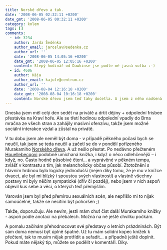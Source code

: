 ```yaml
---
title: Norské dřevo a tak.
date: '2008-06-05 02:32:11 +0200'
date_gmt: '2008-06-05 00:32:11 +0200'
category: kolem
tags: []
comments:
  - id: 3234
    author: Jarda Šeděnka
    author_email: jaroslav@sedenka.cz
    author_url: ''
    date: '2008-06-05 14:05:16 +0200'
    date_gmt: '2008-06-05 12:05:16 +0200'
    content: Slepý hodinář od Dawkinse jse podle mě jasná volba :-)
  - id: 4606
    author: Kája
    author_email: kajule@centrum.cz
    author_url: ''
    date: '2008-08-04 12:16:18 +0200'
    date_gmt: '2008-08-04 10:16:18 +0200'
    content: Norské dřevo jsem teď taky dočetla. A jsem z něho nadšená. Rozhodně Ti doporučuju ostatní knížky od Murakamiho třeba Na západ od hranic na východ od slunce. Každopádně Norské dřevo mě dostalo nejvíc. Já jsem se zase trochu ztotožňovala s Midori.
---
```

<p>Dneska jsem měl celý den sedět na privátě a drtit dějiny + odpolední frisbee přestávka na Kraví hoře. Ale se třetí hodinou odpolední vpadly do Brna mračna ze všech stran a zahájily masivní ofenzívu, takže jsem možné sociální interakce vzdal a zůstal na privátě.</p>
<p>V tu dobu jsem ale neměl být doma - v případě pěkného počasí bych se neučil, tak jsem se teda neučil a začetl se do v pondělí pořízeného Murakamiho <a href="https://www.kosmas.cz/knihy/103927/norske-drevo/">Norského dřeva</a>. A už nešlo přestat. Po nedávno přečteném <a href="https://www.kosmas.cz/knihy/103980/rozsireni-bitevniho-pole/">Houellebecqovi</a> podobně umíchaná knížka, i když o něco odlehčenější – i když, no. Často hodně působivé čtení... a vyprávěné v pěkném tempu, zvlášť v kontrastu s tím, jak melancholicky občas působí. Ztotožnění s hlavním hrdinou bylo logicky jednodušší (nejen díky tomu, že je mu v knížce dvacet, ale byl mi blízký i spoustou svých vlastností) a vlastně všechny postavy mi byly něčím sympatické (dřív či pozděj), nebo jsem v nich aspoň objevil kus sebe a věci, o kterých teď přemýšlím.</p>
<p>Varován jsem byl před přemírou sexuálních scén, ale nepřišlo mi to nijak samoúčelné, takže se necítím být pohoršen ;)</p>
<p>Takže, doporučuju. Ale nevím, jestli mám chuť číst další Murakamiho knížky - aspoň podle anotací na přebalech. Možná na ně ještě chvilku počkám.</p>
<p>A pomalu začínám přehodnocovat své představy o letních prázdninách. Být sám doma nemusí být úplně špatné. Už tu mám solidní kopec knížek k přečtení, tak to musím nějak protřídit a seřadit... a případně ještě doplnit. Pokud máte nějaký tip, můžete se podělit v komentáři. Díky.</p>
